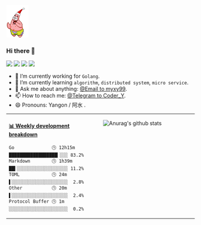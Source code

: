 
![](img/pdx.gif)

### Hi there 👋

![](https://img.shields.io/badge/win10-Development-d0d1d4)
![](https://img.shields.io/badge/Go-1.15-1cadd5)
![](https://img.shields.io/badge/php-7.1.3-9cf)
![](https://img.shields.io/badge/python-3.6-blue)

- 🔭 I’m currently working for `Golang`.
- 🌱 I’m currently learning `algorithm`, `distributed system`, `micro service`.
- 💬 Ask me about anything: [@Email to myxy99](mailto:myxy99@foxmail.com).
- 📫 How to reach me: [@Telegram to Coder_Y](https://t.me/Coder_Y).
- 😄 Pronouns: Yangon / 阿水 .


<table>
<tr>
<td valign="top" width="50%">

<!-- waka-box start -->
#### <a href="https://gist.github.com/23ef67b8e95d222f7cce6108ea97f5f6" target="_blank">📊 Weekly development breakdown</a>
```text
Go              🕓 12h15m ██████████████████▎░░░ 83.2%
Markdown        🕓 1h39m  ██▍░░░░░░░░░░░░░░░░░░░ 11.2%
TOML            🕓 24m    ▌░░░░░░░░░░░░░░░░░░░░░  2.8%
Other           🕓 20m    ▌░░░░░░░░░░░░░░░░░░░░░  2.4%
Protocol Buffer 🕓 1m     ░░░░░░░░░░░░░░░░░░░░░░  0.2%
```
<!-- Powered by https://github.com/YouEclipse/waka-box-go . -->
<!-- waka-box end -->

</td>

<td valign="top" width="50%">

![Anurag's github stats](https://github-readme-stats.myxy99.vercel.app/api?username=myxy99&show_icons=true)

</td>
</tr>
</table>

